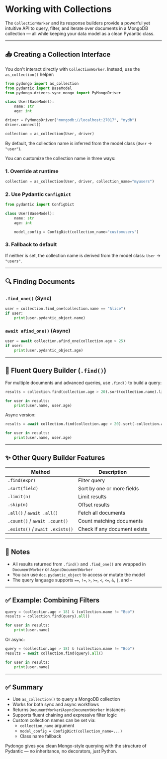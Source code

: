 
# Working with Collections

The `CollectionWorker` and its response builders provide a powerful yet intuitive API to query, filter, and iterate over documents in a MongoDB collection — all while keeping your data model as a clean Pydantic class.

---

## 📥 Creating a Collection Interface

You don't interact directly with `CollectionWorker`. Instead, use the `as_collection()` helper:

```python
from pydongo import as_collection
from pydantic import BaseModel
from pydongo.drivers.sync_mongo import PyMongoDriver

class User(BaseModel):
    name: str
    age: int

driver = PyMongoDriver("mongodb://localhost:27017", "mydb")
driver.connect()

collection = as_collection(User, driver)
```

By default, the collection name is inferred from the model class (`User` → `"user"`).

You can customize the collection name in three ways:

### 1. Override at runtime

```python
collection = as_collection(User, driver, collection_name="myusers")
```

### 2. Use Pydantic `ConfigDict`

```python
from pydantic import ConfigDict

class User(BaseModel):
    name: str
    age: int

    model_config = ConfigDict(collection_name="customusers")
```

### 3. Fallback to default

If neither is set, the collection name is derived from the model class: `User` → `"users"`.

---

## 🔍 Finding Documents

### `.find_one()` (Sync)

```python
user = collection.find_one(collection.name == "Alice")
if user:
    print(user.pydantic_object.name)
```

### `await afind_one()` (Async)

```python
user = await collection.afind_one(collection.age > 25)
if user:
    print(user.pydantic_object.age)
```

---

## 🔁 Fluent Query Builder (`.find()`)

For multiple documents and advanced queries, use `.find()` to build a query:

```python
results = collection.find(collection.age > 20).sort(collection.name).limit(5).all()

for user in results:
    print(user.name, user.age)
```

Async version:

```python
results = await collection.find(collection.age > 20).sort(-collection.age).limit(10).all()

for user in results:
    print(user.name, user.age)
```

---

## ✨ Other Query Builder Features

| Method | Description |
|--------|-------------|
| `.find(expr)` | Filter query |
| `.sort(field)` | Sort by one or more fields |
| `.limit(n)` | Limit results |
| `.skip(n)` | Offset results |
| `.all()` / `await .all()` | Fetch all documents |
| `.count()` / `await .count()` | Count matching documents |
| `.exists()` / `await .exists()` | Check if any document exists |

---

## 🧠 Notes

- All results returned from `.find()` and `.find_one()` are wrapped in `DocumentWorker` or `AsyncDocumentWorker`
- You can use `doc.pydantic_object` to access or mutate the model
- The query language supports `==`, `!=`, `>`, `>=`, `<`, `<=`, `&`, `|`, and `~`

---

## ✅ Example: Combining Filters

```python
query = (collection.age > 18) & (collection.name != "Bob")
results = collection.find(query).all()

for user in results:
    print(user.name)
```

Or async:

```python
query = (collection.age > 18) & (collection.name != "Bob")
results = await collection.find(query).all()

for user in results:
    print(user.name)
```

---

## ✅ Summary

- Use `as_collection()` to query a MongoDB collection
- Works for both sync and async workflows
- Returns `DocumentWorker`/`AsyncDocumentWorker` instances
- Supports fluent chaining and expressive filter logic
- Custom collection names can be set via:
  - `collection_name` argument
  - `model_config = ConfigDict(collection_name=...)`
  - Class name fallback

Pydongo gives you clean Mongo-style querying with the structure of Pydantic — no inheritance, no decorators, just Python.
